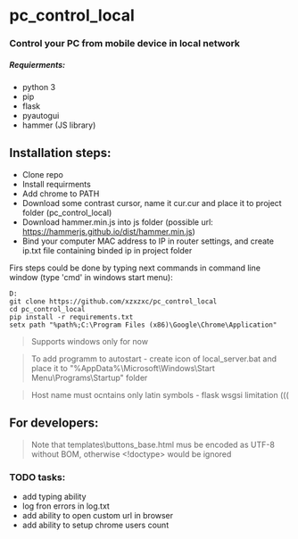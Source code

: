 # pc_control_local
### Control your PC from mobile device in local network

##### Requierments:
- python 3
- pip
- flask
- pyautogui
- hammer (JS library)

## Installation steps:
- Clone repo
- Install requirments
- Add chrome to PATH
- Download some contrast cursor, name it cur.cur and place it to project folder (pc_control_local)
- Download hammer.min.js into js folder (possible url: https://hammerjs.github.io/dist/hammer.min.js)
- Bind your computer MAC address to IP in router settings, and create ip.txt file containing binded ip in project folder

Firs steps could be done by typing next commands in command line window (type 'cmd' in windows start menu):

```
D:
git clone https://github.com/xzxzxc/pc_control_local
cd pc_control_local
pip install -r requirements.txt
setx path "%path%;C:\Program Files (x86)\Google\Chrome\Application"
```
> Supports windows only for now

> To add programm to autostart - create icon of local_server.bat and place it to "%AppData%\Microsoft\Windows\Start Menu\Programs\Startup" folder

> Host name must ocntains only latin symbols - flask wsgsi limitation (((

## For developers:
>  Note that templates\buttons_base.html mus be encoded as UTF-8 without BOM, otherwise <!doctype> would be ignored

### TODO tasks:
- add typing ability
- log fron errors in log.txt
- add ability to open custom url in browser
- add ability to setup chrome users count
